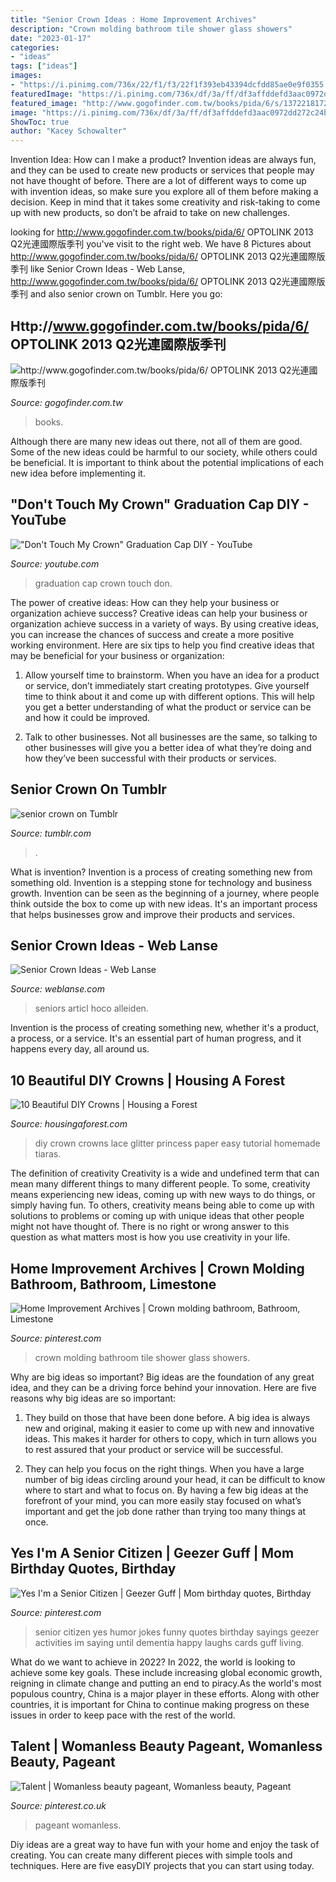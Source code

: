 ```yaml
---
title: "Senior Crown Ideas : Home Improvement Archives"
description: "Crown molding bathroom tile shower glass showers"
date: "2023-01-17"
categories:
- "ideas"
tags: ["ideas"]
images:
- "https://i.pinimg.com/736x/22/f1/f3/22f1f393eb43394dcfdd85ae0e9f0355.jpg"
featuredImage: "https://i.pinimg.com/736x/df/3a/ff/df3affddefd3aac0972dd272c24b1f73--senior-jokes-senior-activities.jpg"
featured_image: "http://www.gogofinder.com.tw/books/pida/6/s/13722181725gRRxqA2.jpg"
image: "https://i.pinimg.com/736x/df/3a/ff/df3affddefd3aac0972dd272c24b1f73--senior-jokes-senior-activities.jpg"
ShowToc: true
author: "Kacey Schowalter"
---
```



Invention Idea: How can I make a product?
Invention ideas are always fun, and they can be used to create new products or services that people may not have thought of before. There are a lot of different ways to come up with invention ideas, so make sure you explore all of them before making a decision. Keep in mind that it takes some creativity and risk-taking to come up with new products, so don’t be afraid to take on new challenges.

	

		
looking for http://www.gogofinder.com.tw/books/pida/6/ OPTOLINK 2013 Q2光連國際版季刊 you've visit to the right web. We have 8 Pictures about http://www.gogofinder.com.tw/books/pida/6/ OPTOLINK 2013 Q2光連國際版季刊 like Senior Crown Ideas - Web Lanse, http://www.gogofinder.com.tw/books/pida/6/ OPTOLINK 2013 Q2光連國際版季刊 and also senior crown on Tumblr. Here you go:
		
    
## Http://www.gogofinder.com.tw/books/pida/6/ OPTOLINK 2013 Q2光連國際版季刊

<img loading=lazy src="http://www.gogofinder.com.tw/books/pida/6/s/13722181725gRRxqA2.jpg" onerror="this.onerror=null;this.src='https://tse2.mm.bing.net/th?id=OIP.Phryzths2aNqhTaf7KUM-AHaKf&amp;pid=15.1';" alt="http://www.gogofinder.com.tw/books/pida/6/ OPTOLINK 2013 Q2光連國際版季刊">

_Source: gogofinder.com.tw_

>books. 

	

Although there are many new ideas out there, not all of them are good. Some of the new ideas could be harmful to our society, while others could be beneficial. It is important to think about the potential implications of each new idea before implementing it.

    
## &quot;Don&#039;t Touch My Crown&quot; Graduation Cap DIY - YouTube

<img loading=lazy src="https://i.ytimg.com/vi/sqcJPONEE9U/hqdefault.jpg" onerror="this.onerror=null;this.src='https://tse4.mm.bing.net/th?id=OIP.NLN_8vUw3yqmvoL2g9TEmQHaFj&amp;pid=15.1';" alt="&quot;Don&#039;t Touch My Crown&quot; Graduation Cap DIY - YouTube">

_Source: youtube.com_

>graduation cap crown touch don. 

	

The power of creative ideas: How can they help your business or organization achieve success?
Creative ideas can help your business or organization achieve success in a variety of ways. By using creative ideas, you can increase the chances of success and create a more positive working environment. Here are six tips to help you find creative ideas that may be beneficial for your business or organization:
1. Allow yourself time to brainstorm. When you have an idea for a product or service, don’t immediately start creating prototypes. Give yourself time to think about it and come up with different options. This will help you get a better understanding of what the product or service can be and how it could be improved.

2. Talk to other businesses. Not all businesses are the same, so talking to other businesses will give you a better idea of what they’re doing and how they’ve been successful with their products or services.

    
## Senior Crown On Tumblr

<img loading=lazy src="https://64.media.tumblr.com/tumblr_naircmgvLn1svou15_frame1.jpg" onerror="this.onerror=null;this.src='https://tse1.mm.bing.net/th?id=OIP.paSXjYHKNmtHDpmHgtJE_AAAAA&amp;pid=15.1';" alt="senior crown on Tumblr">

_Source: tumblr.com_

>. 

	

What is invention?
Invention is a process of creating something new from something old. Invention is a stepping stone for technology and business growth. Invention can be seen as the beginning of a journey, where people think outside the box to come up with new ideas. It's an important process that helps businesses grow and improve their products and services.

    
## Senior Crown Ideas - Web Lanse

<img loading=lazy src="https://i.pinimg.com/originals/de/5a/e5/de5ae507938de49cb63a5ca90c0f8606.jpg" onerror="this.onerror=null;this.src='https://tse3.mm.bing.net/th?id=OIP.pHpG7H1MTZe_dnjOC-4IbAHaHa&amp;pid=15.1';" alt="Senior Crown Ideas - Web Lanse">

_Source: weblanse.com_

>seniors articl hoco alleiden. 

	

Invention is the process of creating something new, whether it's a product, a process, or a service. It's an essential part of human progress, and it happens every day, all around us.

    
## 10 Beautiful DIY Crowns | Housing A Forest

<img loading=lazy src="http://www.housingaforest.com/wp-content/uploads/2013/09/DIY-Glitter-Lace-Crown.gif" onerror="this.onerror=null;this.src='https://tse1.mm.bing.net/th?id=OIP.q0PxIG2RgW8zQo6FhUDg7gHaE8&amp;pid=15.1';" alt="10 Beautiful DIY Crowns | Housing a Forest">

_Source: housingaforest.com_

>diy crown crowns lace glitter princess paper easy tutorial homemade tiaras. 

	

The definition of creativity
Creativity is a wide and undefined term that can mean many different things to many different people. To some, creativity means experiencing new ideas, coming up with new ways to do things, or simply having fun. To others, creativity means being able to come up with solutions to problems or coming up with unique ideas that other people might not have thought of. There is no right or wrong answer to this question as what matters most is how you use creativity in your life.

    
## Home Improvement Archives | Crown Molding Bathroom, Bathroom, Limestone

<img loading=lazy src="https://i.pinimg.com/originals/0c/0c/ab/0c0cab8f9db215d2dd3bc73466501e51.jpg" onerror="this.onerror=null;this.src='https://tse3.mm.bing.net/th?id=OIP.h1G_UDocWm7lJQe5WQhXEAAAAA&amp;pid=15.1';" alt="Home Improvement Archives | Crown molding bathroom, Bathroom, Limestone">

_Source: pinterest.com_

>crown molding bathroom tile shower glass showers. 

	

Why are big ideas so important?
Big ideas are the foundation of any great idea, and they can be a driving force behind your innovation. Here are five reasons why big ideas are so important:
1. They build on those that have been done before. A big idea is always new and original, making it easier to come up with new and innovative ideas. This makes it harder for others to copy, which in turn allows you to rest assured that your product or service will be successful.

2. They can help you focus on the right things. When you have a large number of big ideas circling around your head, it can be difficult to know where to start and what to focus on. By having a few big ideas at the forefront of your mind, you can more easily stay focused on what’s important and get the job done rather than trying too many things at once.

    
## Yes I&#039;m A Senior Citizen | Geezer Guff | Mom Birthday Quotes, Birthday

<img loading=lazy src="https://i.pinimg.com/736x/df/3a/ff/df3affddefd3aac0972dd272c24b1f73--senior-jokes-senior-activities.jpg" onerror="this.onerror=null;this.src='https://tse4.mm.bing.net/th?id=OIP.Q9dwlVxZx5d9Y3dB2UD95QHaRU&amp;pid=15.1';" alt="Yes I&#039;m a Senior Citizen | Geezer Guff | Mom birthday quotes, Birthday">

_Source: pinterest.com_

>senior citizen yes humor jokes funny quotes birthday sayings geezer activities im saying until dementia happy laughs cards guff living. 

	

What do we want to achieve in 2022?
In 2022, the world is looking to achieve some key goals. These include increasing global economic growth, reigning in climate change and putting an end to piracy.As the world's most populous country, China is a major player in these efforts. Along with other countries, it is important for China to continue making progress on these issues in order to keep pace with the rest of the world.

    
## Talent | Womanless Beauty Pageant, Womanless Beauty, Pageant

<img loading=lazy src="https://i.pinimg.com/736x/22/f1/f3/22f1f393eb43394dcfdd85ae0e9f0355.jpg" onerror="this.onerror=null;this.src='https://tse4.mm.bing.net/th?id=OIP.lpp6ufGPYWF2eBLviwCSwgBrEs&amp;pid=15.1';" alt="Talent | Womanless beauty pageant, Womanless beauty, Pageant">

_Source: pinterest.co.uk_

>pageant womanless. 

	

Diy ideas are a great way to have fun with your home and enjoy the task of creating. You can create many different pieces with simple tools and techniques. Here are five easyDIY projects that you can start using today.

